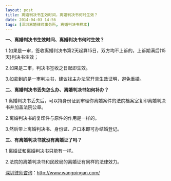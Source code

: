 ```yaml
---
layout: post
title: 离婚判决书生效时间，离婚判决书何时生效？
date: 2014-04-03 14:56
tags: [深圳离婚律师事务所, 离婚判决书样本]
---
```

<strong>一、离婚判决书生效时间、离婚判决书何时生效？</strong>

1.如果是一审，签收离婚判决书第2天起算15日，双方均不上诉的，上诉期满后(15天)判决书生效；

2.如果是二审，判决书签收之日起即生效。

3.如拿到的是一审判决书，建议找主办法官开具生效证明，避免重婚。

<strong>二、离婚判决书丢失怎么办、离婚判决书如何补办？</strong>

1.离婚判决书丢失后，可以持身份证到审理你离婚案件的法院档案室复印离婚判决书并加盖法院公章。

2.离婚判决书的复印件与原件的作用是一样的。

3.然后带上离婚判决书、身份证、户口本即可办结婚登记。

<strong>三、有离婚判决书就没有离婚证了吗？</strong>

1.离婚证和离婚判决书只能有一样。

2.法院的离婚判决书和民政局的离婚证有同样的法律效力。




<a href="http://www.wangpingan.com/">深圳律师咨询</a>：<a href="http://www.wangpingan.com/">http://www.wangpingan.com/</a>

